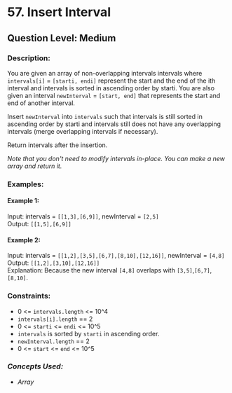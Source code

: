 # 57. Insert Interval
## Question Level: Medium
### Description:
You are given an array of non-overlapping intervals intervals where `intervals[i]` = `[starti, endi]` represent the start and the end of the ith interval and intervals is sorted in ascending order by starti. You are also given an interval `newInterval` = `[start, end]` that represents the start and end of another interval.

Insert `newInterval` into `intervals` such that intervals is still sorted in ascending order by starti and intervals still does not have any overlapping intervals (merge overlapping intervals if necessary).

Return intervals after the insertion.

<i>Note that you don't need to modify intervals in-place. You can make a new array and return it.</i>

### Examples:
#### Example 1:

Input: intervals = `[[1,3],[6,9]]`, newInterval = `[2,5]`<br>
Output: `[[1,5],[6,9]]`
#### Example 2:

Input: intervals = `[[1,2],[3,5],[6,7],[8,10],[12,16]]`, newInterval = `[4,8]`<br>
Output: `[[1,2],[3,10],[12,16]]`<br>
Explanation: Because the new interval `[4,8]` overlaps with `[3,5]`,`[6,7]`,`[8,10]`.

### Constraints:

- 0 <= `intervals.length` <= 10^4
- `intervals[i].length` == 2
- 0 <= `starti` <= `endi` <= 10^5
- `intervals` is sorted by `starti` in ascending order.
- `newInterval.length` == 2
- 0 <= `start` <= `end` <= 10^5

### <i>Concepts Used:
- Array </i>